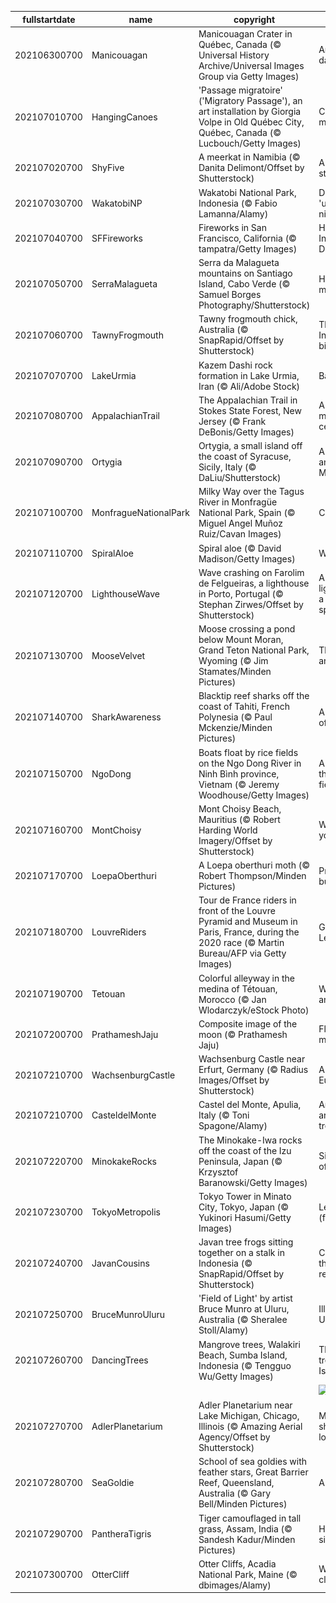 |fullstartdate|name|copyright|title|image|
|--|--|--|--|--|
202106300700|Manicouagan|Manicouagan Crater in Québec, Canada (© Universal History Archive/Universal Images Group via Getty Images)|An impactful day|![](/en-US/2021/07/202106300700Manicouagan.jpg)|
202107010700|HangingCanoes|'Passage migratoire' ('Migratory Passage'), an art installation by Giorgia Volpe in Old Québec City, Québec, Canada (© Lucbouch/Getty Images)|Celebrating migrations|![](/en-US/2021/07/202107010700HangingCanoes.jpg)|
202107020700|ShyFive|A meerkat in Namibia (© Danita Delimont/Offset by Shutterstock)|A meerkat stands alone|![](/en-US/2021/07/202107020700ShyFive.jpg)|
202107030700|WakatobiNP|Wakatobi National Park, Indonesia (© Fabio Lamanna/Alamy)|Diving into the 'underwater nirvana'|![](/en-US/2021/07/202107030700WakatobiNP.jpg)|
202107040700|SFFireworks|Fireworks in San Francisco, California (© tampatra/Getty Images)|Happy Independence Day!|![](/en-US/2021/07/202107040700SFFireworks.jpg)|
202107050700|SerraMalagueta|Serra da Malagueta mountains on Santiago Island, Cabo Verde (© Samuel Borges Photography/Shutterstock)|How green is my valley|![](/en-US/2021/07/202107050700SerraMalagueta.jpg)|
202107060700|TawnyFrogmouth|Tawny frogmouth chick, Australia (© SnapRapid/Offset by Shutterstock)|The most Instagrammable bird?|![](/en-US/2021/07/202107060700TawnyFrogmouth.jpg)|
202107070700|LakeUrmia|Kazem Dashi rock formation in Lake Urmia, Iran (© Ali/Adobe Stock)|Back on the rise|![](/en-US/2021/07/202107070700LakeUrmia.jpg)|
202107080700|AppalachianTrail|The Appalachian Trail in Stokes State Forest, New Jersey (© Frank DeBonis/Getty Images)|A storied trail marks a century|![](/en-US/2021/07/202107080700AppalachianTrail.jpg)|
202107090700|Ortygia|Ortygia, a small island off the coast of Syracuse, Sicily, Italy (© DaLiu/Shutterstock)|A center of antiquity on the Mediterranean|![](/en-US/2021/07/202107090700Ortygia.jpg)|
202107100700|MonfragueNationalPark|Milky Way over the Tagus River in Monfragüe National Park, Spain (© Miguel Angel Muñoz Ruiz/Cavan Images)|Celestial Spain|![](/en-US/2021/07/202107100700MonfragueNationalPark.jpg)|
202107110700|SpiralAloe|Spiral aloe (© David Madison/Getty Images)|Why, aloe there|![](/en-US/2021/07/202107110700SpiralAloe.jpg)|
202107120700|LighthouseWave|Wave crashing on Farolim de Felgueiras, a lighthouse in Porto, Portugal (© Stephan Zirwes/Offset by Shutterstock)|A lofty lighthouse and a little ocean spray|![](/en-US/2021/07/202107120700LighthouseWave.jpg)|
202107130700|MooseVelvet|Moose crossing a pond below Mount Moran, Grand Teton National Park, Wyoming (© Jim Stamates/Minden Pictures)|Through an artist's eyes|![](/en-US/2021/07/202107130700MooseVelvet.jpg)|
202107140700|SharkAwareness|Blacktip reef sharks off the coast of Tahiti, French Polynesia (© Paul Mckenzie/Minden Pictures)|A different view of sharks|![](/en-US/2021/07/202107140700SharkAwareness.jpg)|
202107150700|NgoDong|Boats float by rice fields on the Ngo Dong River in Ninh Bình province, Vietnam (© Jeremy Woodhouse/Getty Images)|A river runs through rice fields|![](/en-US/2021/07/202107150700NgoDong.jpg)|
202107160700|MontChoisy|Mont Choisy Beach, Mauritius (© Robert Harding World Imagery/Offset by Shutterstock)|Whatever floats your boat|![](/en-US/2021/07/202107160700MontChoisy.jpg)|
202107170700|LoepaOberthuri|A Loepa oberthuri moth (© Robert Thompson/Minden Pictures)|Pretty, pretty…butterfly?|![](/en-US/2021/07/202107170700LoepaOberthuri.jpg)|
202107180700|LouvreRiders|Tour de France riders in front of the Louvre Pyramid and Museum in Paris, France, during the 2020 race (© Martin Bureau/AFP via Getty Images)|Grand finish of Le Tour|![](/en-US/2021/07/202107180700LouvreRiders.jpg)|
202107190700|Tetouan|Colorful alleyway in the medina of Tétouan, Morocco (© Jan Wlodarczyk/eStock Photo)|Wander the ancient medina|![](/en-US/2021/07/202107190700Tetouan.jpg)|
202107200700|PrathameshJaju|Composite image of the moon (© Prathamesh Jaju)|Fly me to the moon|![](/en-US/2021/07/202107200700PrathameshJaju.jpg)|
202107210700|WachsenburgCastle|Wachsenburg Castle near Erfurt, Germany (© Radius Images/Offset by Shutterstock)|A reflection of Europe's past|![](/en-US/2021/07/202107210700WachsenburgCastle.jpg)|
202107210700|CasteldelMonte|Castel del Monte, Apulia, Italy (© Toni Spagone/Alamy)|An octagonal architectural treasure|![](/en-US/2021/07/202107210700CasteldelMonte.jpg)|
202107220700|MinokakeRocks|The Minokake-Iwa rocks off the coast of the Izu Peninsula, Japan (© Krzysztof Baranowski/Getty Images)|Singing praises of the oceans|![](/en-US/2021/07/202107220700MinokakeRocks.jpg)|
202107230700|TokyoMetropolis|Tokyo Tower in Minato City, Tokyo, Japan (© Yukinori Hasumi/Getty Images)|Let the games (finally) begin!|![](/en-US/2021/07/202107230700TokyoMetropolis.jpg)|
202107240700|JavanCousins|Javan tree frogs sitting together on a stalk in Indonesia (© SnapRapid/Offset by Shutterstock)|Can you see the family resemblance?|![](/en-US/2021/07/202107240700JavanCousins.jpg)|
202107250700|BruceMunroUluru|'Field of Light' by artist Bruce Munro at Uluru, Australia (© Sheralee Stoll/Alamy)|Illuminated Uluru|![](/en-US/2021/07/202107250700BruceMunroUluru.jpg)|
202107260700|DancingTrees|Mangrove trees, Walakiri Beach, Sumba Island, Indonesia (© Tengguo Wu/Getty Images)|The 'dancing trees' of Sumba Island|![](/en-US/2021/07/202107260700DancingTrees.jpg)|
||||![](/en-US/2021/07/.jpg)|
202107270700|AdlerPlanetarium|Adler Planetarium near Lake Michigan, Chicago, Illinois (© Amazing Aerial Agency/Offset by Shutterstock)|Maybe we should be looking up|![](/en-US/2021/07/202107270700AdlerPlanetarium.jpg)|
202107280700|SeaGoldie|School of sea goldies with feather stars, Great Barrier Reef, Queensland, Australia (© Gary Bell/Minden Pictures)|A goldie gala|![](/en-US/2021/07/202107280700SeaGoldie.jpg)|
202107290700|PantheraTigris|Tiger camouflaged in tall grass, Assam, India (© Sandesh Kadur/Minden Pictures)|Hiding in plain sight|![](/en-US/2021/07/202107290700PantheraTigris.jpg)|
202107300700|OtterCliff|Otter Cliffs, Acadia National Park, Maine (© dbimages/Alamy)|Working for that cliffside view|![](/en-US/2021/07/202107300700OtterCliff.jpg)|
